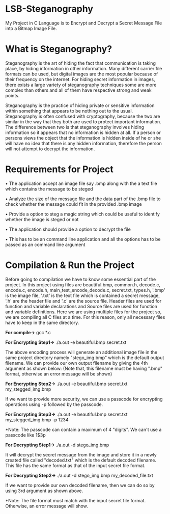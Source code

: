 # LSB-Steganography
My Project in C Language is to Encrypt and Decrypt a Secret Message File into a Bitmap Image File.

# What is Steganography?
Steganography is the art of hiding the fact that communication is taking place, by hiding information in other information. Many different carrier file formats can be used, but digital images are the most popular because of their frequency on the internet. For hiding secret information in images, there exists a large variety of steganography techniques some are more complex than others and all of them have respective strong and weak points.

Steganography is the practice of hiding private or sensitive information within something that appears to be nothing out to the usual. Steganography is often confused with cryptography, because the two are similar in the way that they both are used to protect important information. The difference between two is that steganography involves hiding information so it appears that no information is hidden at all. If a person or persons views the object that the information is hidden inside of he or she will have no idea that there is any hidden information, therefore the person will not attempt to decrypt the information.

# Requirements for Project
• The application accept an image file say .bmp along with the a text file which contains the message to be steged

• Analyze the size of the message file and the data part of the .bmp file to check whether the message could fit in the provided .bmp image

• Provide a option to steg a magic string which could be useful to identify whether the image is steged or not

• The application should provide a option to decrypt the file 

• This has to be an command line application and all the options has to be passed as an command line argument

# Compilation & Run the Project

Before going to compilation we have to know some essential part of the project. In this project using files are beautiful.bmp, common.h, decode.c, encode.c, encode.h, main_test_encode_decode.c, secret.txt, types.h, '.bmp' is the image file, '.txt' is the text file which is contained a secret message, '.h' are the header file and '.c'  are the source file. Header files are used for function and variable declarations and Source files are used for function and variable definitions. Here we are using multiple files for the project so, we are compiling all C files at a time. For this reason, only all necessary files have to keep in the same directory.

**For compile->** gcc  *.c

**For Encrypting Step1->** ./a.out -e beautiful.bmp secret.txt

The above encoding process will generate an additional image file in the same project directory namely "stego_img.bmp" which is the default output filename. We can provide our own output filename by giving the 4th argument as shown below: (Note that, this filename must be having ".bmp" format, otherwise an error message will be shown)

**For Encrypting Step2->** ./a.out -e beautiful.bmp secret.txt my_stegged_img.bmp

If we want to provide more security, we can use a passcode for encrypting operations using -p followed by the passcode.

**For Encrypting Step3->** ./a.out -e beautiful.bmp secret.txt my_stegged_img.bmp -p 1234

*Note: The passcode can contain a maximum of 4 "digits". We can't use a passcode like 1$3p

**For Decrypting Step1->** ./a.out -d stego_img.bmp

It will decrypt the secret message from the image and store it in a newly created file called "decoded.txt" which is the default decoded filename. This file has the same format as that of the input secret file format.

**For Decrypting Step2->** ./a.out -d stego_img.bmp my_decoded_file.txt

If we want to provide our own decoded filename, then we can do so by using 3rd argument as shown above.

*Note: The file format must match with the input secret file format. Otherwise, an error message will show.

